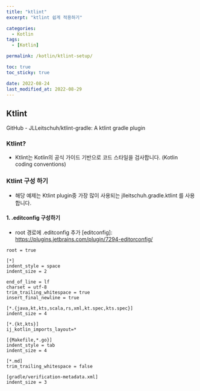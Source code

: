 ```yaml
---
title: "ktlint"
excerpt: "ktlint 쉽게 적용하기"

categories:
  - Kotlin
tags:
  - [Kotlin]

permalink: /kotlin/ktlint-setup/

toc: true
toc_sticky: true

date: 2022-08-24
last_modified_at: 2022-08-29
---
```


## Ktlint
GitHub - JLLeitschuh/ktlint-gradle: A ktlint gradle plugin 

### Ktlint? 
* Ktlint는 Kotlin의 공식 가이드 기반으로 코드 스타일을 검사합니다. (Kotlin coding conventions) 

### Ktlint 구성 하기 
* 해당 예제는 Ktlint plugin중 가장 많이 사용되는 jlleitschuh.gradle.ktlint 를 사용합니다. 
 
#### 1. .editconfig 구성하기
* root 경로에 .editconfig 추가 [editconfig]: https://plugins.jetbrains.com/plugin/7294-editorconfig/

```
root = true

[*]
indent_style = space
indent_size = 2

end_of_line = lf
charset = utf-8
trim_trailing_whitespace = true
insert_final_newline = true

[*.{java,kt,kts,scala,rs,xml,kt.spec,kts.spec}]
indent_size = 4

[*.{kt,kts}]
ij_kotlin_imports_layout=*

[{Makefile,*.go}]
indent_style = tab
indent_size = 4

[*.md]
trim_trailing_whitespace = false

[gradle/verification-metadata.xml]
indent_size = 3
```
